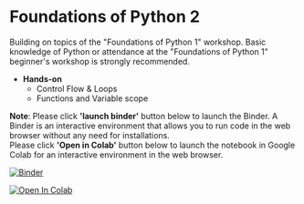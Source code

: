 # Foundations of Python 2

Building on topics of the "Foundations of Python 1" workshop. Basic knowledge of Python or attendance at the "Foundations of Python 1" beginner's workshop is strongly recommended.

* **Hands-on**
  * Control Flow & Loops
  * Functions and Variable scope

**Note**: Please click **'launch binder'** button below to launch the Binder. A Binder is an interactive environment that allows you to run code in the web browser without any need for installations. <br>
Please click **'Open in Colab'** button below to launch the notebook in Google Colab for an interactive environment in the web browser.


[![Binder](https://mybinder.org/badge_logo.svg)](https://mybinder.org/v2/gh/The-CEAS-Library/Foundations-of-Python-2.git/master)

[![Open In Colab](https://colab.research.google.com/assets/colab-badge.svg)](http://colab.research.google.com/github/The-CEAS-Library/Foundations-of-Python-2)
